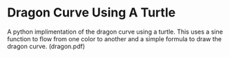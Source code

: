 # Dragon Curve Using A Turtle
A python implimentation of the dragon curve using a turtle.
This uses a sine function to flow from one color to another and a simple formula to draw the dragon curve.
(dragon.pdf)
